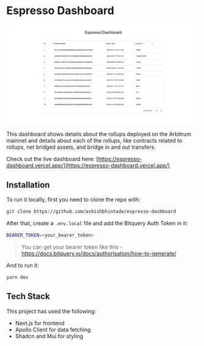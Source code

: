 # Espresso Dashboard

![Espresso Dashboard Image](public/dashboard.png)

This dashboard shows details about the rollups deployed on the Arbitrum mainnet and details about each of the rollups, like contracts related to rollups, net bridged assets, and bridge in and out transfers.

Check out the live dashboard here: [https://espresso-dashboard.vercel.app/](https://espresso-dashboard.vercel.app/)

## Installation

To run it locally, first you need to clone the repo with:

```bash
git clone https://github.com/ashishbhintade/espresso-dashboard
```

After that, create a `.env.local` file and add the Bitquery Auth Token in it:

```bash
BEARER_TOKEN=<your_bearer_token>
```

> You can get your bearer token like this - https://docs.bitquery.io/docs/authorisation/how-to-generate/

And to run it:

```bash
yarn dev
```

## Tech Stack

This project has used the following:

- Next.js for frontend
- Apollo Client for data fetching
- Shadcn and Mui for styling
